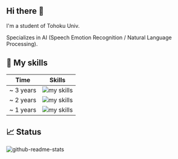 ## Hi there 👋
I'm a student of Tohoku Univ.

Specializes in AI (Speech Emotion Recognition / Natural Language Processing).

## 🌱 My skills

|Time|Skills|
| --- | --- |
|~ 3 years| <img alt="my skills" src="https://skillicons.dev/icons?theme=light&perline=8&i=py,pytorch" /> |
|~ 2 years| <img alt="my skills" src="https://skillicons.dev/icons?theme=light&perline=8&i=docker,js,html,css" /> |
|~ 1 years| <img alt="my skills" src="https://skillicons.dev/icons?theme=light&perline=8&i=react,fastapi,nodejs,mongodb,mysql,aws,cpp" /> |

## 📈 Status
![github-readme-stats](https://github-readme-stats-clone-zeta.vercel.app/api/top-langs/?username=u-hyszk&layout=pie)

<!--
**u-hyszk/u-hyszk** is a ✨ _special_ ✨ repository because its `README.md` (this file) appears on your GitHub profile.

Here are some ideas to get you started:

- 🔭 I’m currently working on ...
- 🌱 I’m currently learning ...
- 👯 I’m looking to collaborate on ...
- 🤔 I’m looking for help with ...
- 💬 Ask me about ...
- 📫 How to reach me: ...
- 😄 Pronouns: ...
- ⚡ Fun fact: ...
-->
